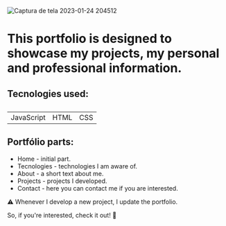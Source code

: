 ![Captura de tela 2023-01-24 204512](https://user-images.githubusercontent.com/100592742/214446136-82a5b156-b0d5-408d-be08-72f2e3790f4a.png)

<h1>This portfolio is designed to showcase my projects, my personal and professional information.</h1>
<h2>Tecnologies used:<h2/>
<table>
  <tr>
    <td>JavaScript</td>
    <td>HTML</td>
    <td>CSS</td>
   </tr>
   </table>
   
   
<h2>Portfólio parts:</h2>
<ul>

<li>Home - initial part.
<li>Tecnologies - technologies I am aware of.
<li>About - a short text about me.
<li>Projects - projects I developed.
<li>Contact - here you can contact me if you are interested.
</ul>

⚠️ Whenever I develop a new project, I update the portfolio.

So, if you're interested, check it out! 🙂
